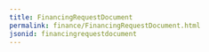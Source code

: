 ```yaml
---
title: FinancingRequestDocument
permalink: finance/FinancingRequestDocument.html
jsonid: financingrequestdocument
---
```

